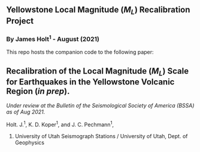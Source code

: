 Yellowstone Local Magnitude ($M_L$) Recalibration Project
----------------------------------------------------------
### By James Holt<sup>1</sup> - August (2021)

This repo hosts the companion code to the following paper:

## Recalibration of the Local Magnitude ($M_L$) Scale for Earthquakes in the Yellowstone Volcanic Region (*in prep*).
*Under review at the Bulletin of the Seismological Society of America (BSSA) as of Aug 2021.*

Holt. J.<sup>1</sup>, K. D. Koper<sup>1</sup>, and J. C. Pechmann<sup>1</sup>, 


1. University of Utah Seismograph Stations / University of Utah, Dept. of Geophysics
